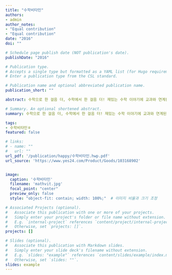 ```yaml
---
title: "수학비타민"
authors:
- admin
author_notes:
- "Equal contribution"
- "Equal contribution"
date: "2016"
doi: ""

# Schedule page publish date (NOT publication's date).
publishDate: "2016"

# Publication type.
# Accepts a single type but formatted as a YAML list (for Hugo requirements).
# Enter a publication type from the CSL standard.

# Publication name and optional abbreviated publication name.
publication_short: ""

abstract: 수학으로 한 걸음 더, 수학에서 한 걸음 더! 재밌는 수학 이야기에 교과와 연계된 수학 원리가 녹아들어 있어, 읽다 보면 알게 모르게 수학 시간이 즐거워진다.

# Summary. An optional shortened abstract.
summary: 수학으로 한 걸음 더, 수학에서 한 걸음 더! 재밌는 수학 이야기에 교과와 연계된 수학 원리가 녹아들어 있어, 읽다 보면 알게 모르게 수학 시간이 즐거워진다.

tags:
- 수학비타민ㅎ
featured: false

# links:
# - name: ""
#   url: ""
url_pdf: '/publication/happy/수학비타민.hwp.pdf'
url_source: 'https://www.yes24.com/Product/Goods/103168902'


image:
  caption: '수학비타민'
  filename: 'mathvit.jpg'
  focal_point: "center"
  preview_only: false
  style: "object-fit: contain; width: 100%;"  # 이미지 비율과 크기 조정

# Associated Projects (optional).
#   Associate this publication with one or more of your projects.
#   Simply enter your project's folder or file name without extension.
#   E.g. `internal-project` references `content/project/internal-project/index.md`.
#   Otherwise, set `projects: []`.
projects: []

# Slides (optional).
#   Associate this publication with Markdown slides.
#   Simply enter your slide deck's filename without extension.
#   E.g. `slides: "example"` references `content/slides/example/index.md`.
#   Otherwise, set `slides: ""`.
slides: example
---
```



